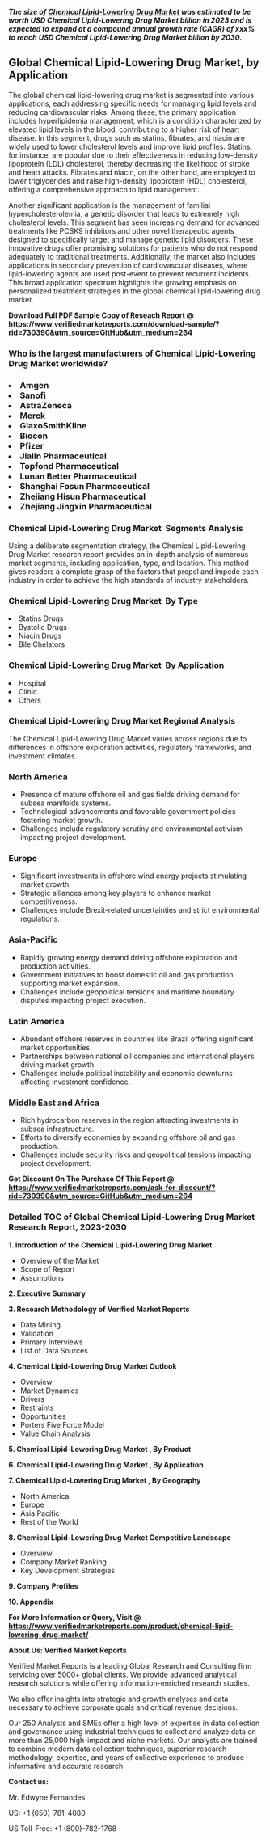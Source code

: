 <p><em><strong>The size of <a href="https://www.verifiedmarketreports.com/download-sample/?rid=730390&utm_source=GitHub&utm_medium=264" target="_blank">Chemical Lipid-Lowering Drug Market </a> was estimated to be worth USD Chemical Lipid-Lowering Drug Market billion in 2023 and is expected to expand at a compound annual growth rate (CAGR) of xxx% to reach USD Chemical Lipid-Lowering Drug Market billion by 2030.</strong></em><br /><h2>Global Chemical Lipid-Lowering Drug Market, by Application</h2><p>The global chemical lipid-lowering drug market is segmented into various applications, each addressing specific needs for managing lipid levels and reducing cardiovascular risks. Among these, the primary application includes hyperlipidemia management, which is a condition characterized by elevated lipid levels in the blood, contributing to a higher risk of heart disease. In this segment, drugs such as statins, fibrates, and niacin are widely used to lower cholesterol levels and improve lipid profiles. Statins, for instance, are popular due to their effectiveness in reducing low-density lipoprotein (LDL) cholesterol, thereby decreasing the likelihood of stroke and heart attacks. Fibrates and niacin, on the other hand, are employed to lower triglycerides and raise high-density lipoprotein (HDL) cholesterol, offering a comprehensive approach to lipid management.</p><p>Another significant application is the management of familial hypercholesterolemia, a genetic disorder that leads to extremely high cholesterol levels. This segment has seen increasing demand for advanced treatments like PCSK9 inhibitors and other novel therapeutic agents designed to specifically target and manage genetic lipid disorders. These innovative drugs offer promising solutions for patients who do not respond adequately to traditional treatments. Additionally, the market also includes applications in secondary prevention of cardiovascular diseases, where lipid-lowering agents are used post-event to prevent recurrent incidents. This broad application spectrum highlights the growing emphasis on personalized treatment strategies in the global chemical lipid-lowering drug market.</p></p><p id="" class=""><strong>Download Full PDF Sample Copy of Reseach Report @ <a target="">https://www.verifiedmarketreports.com/download-sample/?rid=730390&utm_source=GitHub&utm_medium=264</a></strong></p><h3 id="" class="">Who is the largest manufacturers of&nbsp;Chemical Lipid-Lowering Drug Market worldwide?</h3><h3 class=""></Li><Li>Amgen</Li><Li> Sanofi</Li><Li> AstraZeneca</Li><Li> Merck</Li><Li> GlaxoSmithKline</Li><Li> Biocon</Li><Li> Pfizer</Li><Li> Jialin Pharmaceutical</Li><Li> Topfond Pharmaceutical</Li><Li> Lunan Better Pharmaceutical</Li><Li> Shanghai Fosun Pharmaceutical</Li><Li> Zhejiang Hisun Pharmaceutical</Li><Li> Zhejiang Jingxin Pharmaceutical</h3><h3 id="" class="">Chemical Lipid-Lowering Drug Market &nbsp;Segments Analysis</h3><p id="" class="">Using a deliberate segmentation strategy, the Chemical Lipid-Lowering Drug Market research report provides an in-depth analysis of numerous market segments, including application, type, and location. This method gives readers a complete grasp of the factors that propel and impede each industry in order to achieve the high standards of industry stakeholders.</p><h3 id="" class="">Chemical Lipid-Lowering Drug Market &nbsp;By Type</h3><p></Li><Li>Statins Drugs</Li><Li> Bystolic Drugs</Li><Li> Niacin Drugs</Li><Li> Bile Chelators</p><h3 id="" class="">Chemical Lipid-Lowering Drug Market &nbsp;By Application</h3><p class=""></Li><Li>Hospital</Li><Li> Clinic</Li><Li> Others</p><h3 id="" class="">Chemical Lipid-Lowering Drug Market Regional Analysis</h3><p id="" class="">The Chemical Lipid-Lowering Drug Market varies across regions due to differences in offshore exploration activities, regulatory frameworks, and investment climates.</p><h3 id="" class="">North America</h3><ul><li>Presence of mature offshore oil and gas fields driving demand for subsea manifolds systems.</li><li>Technological advancements and favorable government policies fostering market growth.</li><li>Challenges include regulatory scrutiny and environmental activism impacting project development.</li></ul><h3 id="" class="">Europe</h3><ul><li>Significant investments in offshore wind energy projects stimulating market growth.</li><li>Strategic alliances among key players to enhance market competitiveness.</li><li>Challenges include Brexit-related uncertainties and strict environmental regulations.</li></ul><h3 id="" class="">Asia-Pacific</h3><ul><li>Rapidly growing energy demand driving offshore exploration and production activities.</li><li>Government initiatives to boost domestic oil and gas production supporting market expansion.</li><li>Challenges include geopolitical tensions and maritime boundary disputes impacting project execution.</li></ul><h3 id="" class="">Latin America</h3><ul><li>Abundant offshore reserves in countries like Brazil offering significant market opportunities.</li><li>Partnerships between national oil companies and international players driving market growth.</li><li>Challenges include political instability and economic downturns affecting investment confidence.</li></ul><h3 id="" class="">Middle East and Africa</h3><ul><li>Rich hydrocarbon reserves in the region attracting investments in subsea infrastructure.</li><li>Efforts to diversify economies by expanding offshore oil and gas production.</li><li>Challenges include security risks and geopolitical tensions impacting project development.</li></ul><p id="" class=""><strong>Get Discount On The Purchase Of This Report @ <a href="https://www.verifiedmarketreports.com/ask-for-discount/?rid=730390&utm_source=GitHub&utm_medium=264" target="_blank">https://www.verifiedmarketreports.com/ask-for-discount/?rid=730390&utm_source=GitHub&utm_medium=264</a></strong></p><h3 id="" class="">Detailed TOC of Global Chemical Lipid-Lowering Drug Market Research Report, 2023-2030</h3><p id="" class=""><strong>1. Introduction of the Chemical Lipid-Lowering Drug Market </strong></p><ul><li>Overview of the Market</li><li>Scope of Report</li><li>Assumptions</li></ul><p id="" class=""><strong>2. Executive Summary</strong></p><p id="" class=""><strong>3. Research Methodology of Verified Market Reports</strong></p><ul><li>Data Mining</li><li>Validation</li><li>Primary Interviews</li><li>List of Data Sources</li></ul><p id="" class=""><strong>4. Chemical Lipid-Lowering Drug Market Outlook</strong></p><ul><li>Overview</li><li>Market Dynamics</li><li>Drivers</li><li>Restraints</li><li>Opportunities</li><li>Porters Five Force Model</li><li>Value Chain Analysis</li></ul><p id="" class=""><strong>5. Chemical Lipid-Lowering Drug Market , By Product</strong></p><p id="" class=""><strong>6. Chemical Lipid-Lowering Drug Market , By Application</strong></p><p id="" class=""><strong>7. Chemical Lipid-Lowering Drug Market , By Geography</strong></p><ul><li>North America</li><li>Europe</li><li>Asia Pacific</li><li>Rest of the World</li></ul><p id="" class=""><strong>8. Chemical Lipid-Lowering Drug Market Competitive Landscape</strong></p><ul><li>Overview</li><li>Company Market Ranking</li><li>Key Development Strategies</li></ul><p id="" class=""><strong>9. Company Profiles</strong></p><p id="" class=""><strong>10. Appendix</strong></p><p id="" class=""><strong>For More Information or Query, Visit @ <a href="https://www.verifiedmarketreports.com/product/chemical-lipid-lowering-drug-market/" target="_blank">https://www.verifiedmarketreports.com/product/chemical-lipid-lowering-drug-market/</a></strong></p><p id="" class=""><strong>About Us: Verified Market Reports</strong></p><p id="" class="">Verified Market Reports is a leading Global Research and Consulting firm servicing over 5000+ global clients. We provide advanced analytical research solutions while offering information-enriched research studies.</p><p id="" class="">We also offer insights into strategic and growth analyses and data necessary to achieve corporate goals and critical revenue decisions.</p><p id="" class="">Our 250 Analysts and SMEs offer a high level of expertise in data collection and governance using industrial techniques to collect and analyze data on more than 25,000 high-impact and niche markets. Our analysts are trained to combine modern data collection techniques, superior research methodology, expertise, and years of collective experience to produce informative and accurate research.</p><p id="" class=""><strong>Contact us:</strong></p><p id="" class="">Mr. Edwyne Fernandes</p><p id="" class="">US: +1 (650)-781-4080</p><p id="" class="">US Toll-Free: +1 (800)-782-1768</p>
